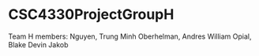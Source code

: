 # CSC4330ProjectGroupH

Team H members:
Nguyen, Trung Minh
Oberhelman, Andres William
Opial, Blake
Devin Jakob
